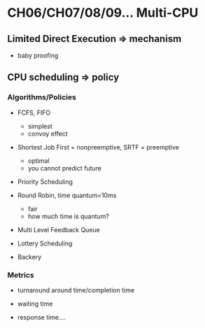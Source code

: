 # CH06/CH07/08/09... Multi-CPU

## Limited Direct Execution => mechanism
* baby proofing

## CPU scheduling => policy

### Algorithms/Policies

* FCFS, FIFO 
   + simplest
   - convoy effect

* Shortest Job First = nonpreemptive, SRTF = preemptive
   + optimal
   - you cannot predict future

* Priority Scheduling

* Round Robin, time quantum=10ms
   + fair
   - how much time is quantum?


* Multi Level Feedback Queue
* Lottery Scheduling
* Backery

### Metrics

* turnaround around time/completion time
* waiting time

* response time....
